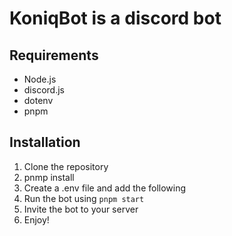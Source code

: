 # KoniqBot is a discord bot 

## Requirements
- Node.js
- discord.js
- dotenv
- pnpm 

## Installation
1. Clone the repository
2. pnmp install
3. Create a .env file and add the following
4. Run the bot using `pnpm start`
5. Invite the bot to your server
6. Enjoy!